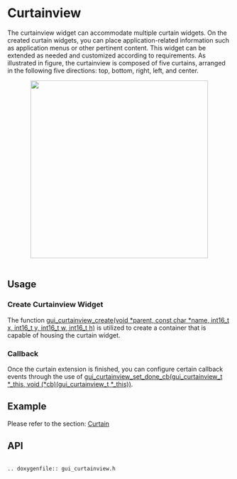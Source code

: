 # Curtainview

The curtainview widget can accommodate multiple curtain widgets. On the created curtain widgets, you can place application-related information such as application menus or other pertinent content. This widget can be extended as needed and customized according to requirements.
As illustrated in figure, the curtainview is composed of five curtains, arranged in the following five directions: top, bottom, right, left, and center.
<br>
<div style="text-align: center"><img width="400" img src="https://foruda.gitee.com/images/1727088694333469506/7c243250_13408154.png" /></div>
<br>

## Usage

### Create Curtainview Widget

The function [gui_curtainview_create(void *parent, const char *name, int16_t x, int16_t y, int16_t w, int16_t h)](#gui_curtainview_create) is utilized to create a container that is capable of housing the curtain widget.

### Callback

Once the curtain extension is finished, you can configure certain callback events through the use of  [gui_curtainview_set_done_cb(gui_curtainview_t *_this, void (*cb)(gui_curtainview_t *_this))](#gui_curtainview_set_done_cb).

## Example

Please refer to the section: [Curtain](./gui_curtain.md)


## API


```eval_rst

.. doxygenfile:: gui_curtainview.h

```
